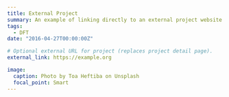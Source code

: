```yaml
---
title: External Project
summary: An example of linking directly to an external project website using `external_link`.
tags:
  - DFT
date: "2016-04-27T00:00:00Z"

# Optional external URL for project (replaces project detail page).
external_link: https://example.org

image:
  caption: Photo by Toa Heftiba on Unsplash
  focal_point: Smart
---
```

